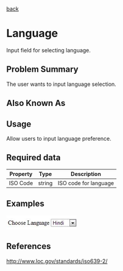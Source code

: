 [back](input-control.md)

# Language

Input field for selecting language.

## Problem Summary

The user wants to input language selection. 

## Also Known As



## Usage

Allow users to input language preference. 

## Required data


Property | Type | Description
------------ | ------------- | -------------
ISO Code | string | ISO code for language

## Examples

![Language example](img/language-1.jpg)

## References

http://www.loc.gov/standards/iso639-2/


